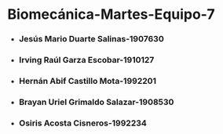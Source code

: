 # Biomecánica-Martes-Equipo-7
- ### Jesús Mario Duarte Salinas-1907630 
- ### Irving Raúl Garza Escobar-1910127
- ### Hernán Abif Castillo Mota-1992201
- ### Brayan Uriel Grimaldo Salazar-1908530
- ### Osiris Acosta Cisneros-1992234
